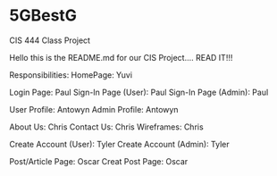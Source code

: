# 5GBestG
CIS 444 Class Project

Hello this is the README.md for our CIS Project.... READ IT!!!

Responsibilities:
HomePage: Yuvi 

Login Page: Paul
Sign-In Page (User): Paul
Sign-In Page (Admin): Paul

User Profile: Antowyn
Admin Profile: Antowyn

About Us: Chris
Contact Us: Chris
Wireframes: Chris

Create Account (User): Tyler
Create Account (Admin): Tyler

Post/Article Page: Oscar
Creat Post Page: Oscar